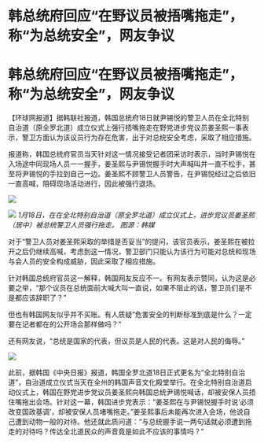 # 韩总统府回应“在野议员被捂嘴拖走”，称“为总统安全”，网友争议

# 韩总统府回应“在野议员被捂嘴拖走”，称“为总统安全”，网友争议

【环球网报道】据韩联社报道，韩国总统府18日就尹锡悦的警卫人员在全北特别自治道（原全罗北道）成立仪式上强行捂嘴拖走在野党进步党议员姜圣熙一事表示，警卫方面认为该议员行为存在危害，出于对总统安全考虑，采取了相应措施。

报道称，韩国总统府官员当天针对这一情况接受记者团采访时表示，当时尹锡悦在入场途中同现场人员一一握手，姜圣熙与尹锡悦握手时大声喊叫并一直不松手，甚至将尹锡悦的手拉到自己一边。姜圣熙不顾警卫人员警告，在尹锡悦经过之后依旧一直高喊，阻碍现场活动进行，因此被强行退场。

![](https://inews.gtimg.com/om_bt/ONckJSuHHuRzJ1V4WYsMY_6btQ9BD58UKxjgZPItoiq2AAA/1000)

![](https://inews.gtimg.com/om_bt/OMIwXF0NQNBnnk_revxz3Vd581sVLnEv9czA4cKLeQ_5gAA/1000)
_1月18日，在在全北特别自治道（原全罗北道）成立仪式上，进步党议员姜圣熙（居中）被总统警卫人员强行拖走。 图源：韩媒_

对于“警卫人员对姜圣熙采取的举措是否妥当”的提问，该官员表示，姜圣熙在被拉开之后仍继续高喊，考虑到这一情况，警卫部门只能认为该行为可能对总统和现场与会人员的安全构成威胁，因此采取了相应措施。

针对韩国总统府官员这一解释，韩国网友反应不一。有网友表示赞同，认为这是必要之举，“那个议员在总统面前大喊大叫一直说，如果不阻止的话，警卫员们是不是都应该辞职了？”

但也有韩国网友似乎并不买账。有人质疑“危害安全的判断标准到底是什么？一定要在记者都在的公开场合那样做吗？”

还有网友说，“总统是国家的代表，但议员是人民的代表。这是对人民的侮辱。”

![](https://inews.gtimg.com/om_bt/OXv9zOGhrLr6dohqT9HTlkiFCreLt24K7nBMgi6KAXcVsAA/1000)

此前，据韩国《中央日报》报道，韩国全罗北道18日正式更名为“全北特别自治道”，自治道成立仪式当天在全州的韩国声音文化殿堂举行。在全北特别自治道启动仪式上，韩国在野党进步党议员姜圣熙向韩国总统尹锡悦喊话，却被安保人员捂住嘴拖出会场。针对这一幕，韩国进步党表示：“姜圣熙在与尹锡悦握手时说‘必须改变国政基调’，却被安保人员堵嘴拖走。”姜圣熙事后未能再次进入会场，他说自己遭到动物一般的对待。他还就此质问道：“与总统握手说一两句话就必须遭到拖走的对待吗？传达全北道民众的声音竟是如此不应该的事情吗？”

